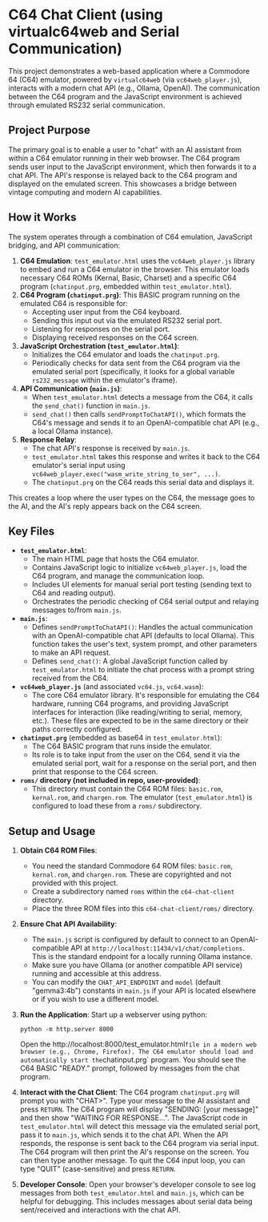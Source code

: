# C64 Chat Client (using virtualc64web and Serial Communication)

This project demonstrates a web-based application where a Commodore 64 (C64) emulator, powered by `virtualc64web` (via `vc64web_player.js`), interacts with a modern chat API (e.g., Ollama, OpenAI). The communication between the C64 program and the JavaScript environment is achieved through emulated RS232 serial communication.

## Project Purpose

The primary goal is to enable a user to "chat" with an AI assistant from within a C64 emulator running in their web browser. The C64 program sends user input to the JavaScript environment, which then forwards it to a chat API. The API's response is relayed back to the C64 program and displayed on the emulated screen. This showcases a bridge between vintage computing and modern AI capabilities.

## How it Works

The system operates through a combination of C64 emulation, JavaScript bridging, and API communication:

1.  **C64 Emulation**: `test_emulator.html` uses the `vc64web_player.js` library to embed and run a C64 emulator in the browser. This emulator loads necessary C64 ROMs (Kernal, Basic, Charset) and a specific C64 program (`chatinput.prg`, embedded within `test_emulator.html`).
2.  **C64 Program (`chatinput.prg`)**: This BASIC program running on the emulated C64 is responsible for:
    *   Accepting user input from the C64 keyboard.
    *   Sending this input out via the emulated RS232 serial port.
    *   Listening for responses on the serial port.
    *   Displaying received responses on the C64 screen.
3.  **JavaScript Orchestration (`test_emulator.html`)**:
    *   Initializes the C64 emulator and loads the `chatinput.prg`.
    *   Periodically checks for data sent from the C64 program via the emulated serial port (specifically, it looks for a global variable `rs232_message` within the emulator's iframe).
4.  **API Communication (`main.js`)**:
    *   When `test_emulator.html` detects a message from the C64, it calls the `send_chat()` function in `main.js`.
    *   `send_chat()` then calls `sendPromptToChatAPI()`, which formats the C64's message and sends it to an OpenAI-compatible chat API (e.g., a local Ollama instance).
5.  **Response Relay**:
    *   The chat API's response is received by `main.js`.
    *   `test_emulator.html` takes this response and writes it back to the C64 emulator's serial input using `vc64web_player.exec("wasm_write_string_to_ser", ...)`.
    *   The `chatinput.prg` on the C64 reads this serial data and displays it.

This creates a loop where the user types on the C64, the message goes to the AI, and the AI's reply appears back on the C64 screen.

## Key Files

*   **`test_emulator.html`**:
    *   The main HTML page that hosts the C64 emulator.
    *   Contains JavaScript logic to initialize `vc64web_player.js`, load the C64 program, and manage the communication loop.
    *   Includes UI elements for manual serial port testing (sending text to C64 and reading output).
    *   Orchestrates the periodic checking of C64 serial output and relaying messages to/from `main.js`.
*   **`main.js`**:
    *   Defines `sendPromptToChatAPI()`: Handles the actual communication with an OpenAI-compatible chat API (defaults to local Ollama). This function takes the user's text, system prompt, and other parameters to make an API request.
    *   Defines `send_chat()`: A global JavaScript function called by `test_emulator.html` to initiate the chat process with a prompt string received from the C64.
*   **`vc64web_player.js`** (and associated `vc64.js`, `vc64.wasm`):
    *   The core C64 emulator library. It's responsible for emulating the C64 hardware, running C64 programs, and providing JavaScript interfaces for interaction (like reading/writing to serial, memory, etc.). These files are expected to be in the same directory or their paths correctly configured.
*   **`chatinput.prg`** (embedded as base64 in `test_emulator.html`):
    *   The C64 BASIC program that runs inside the emulator.
    *   Its role is to take input from the user on the C64, send it via the emulated serial port, wait for a response on the serial port, and then print that response to the C64 screen.
*   **`roms/` directory (not included in repo, user-provided)**:
    *   This directory must contain the C64 ROM files: `basic.rom`, `kernal.rom`, and `chargen.rom`. The emulator (`test_emulator.html`) is configured to load these from a `roms/` subdirectory.

## Setup and Usage

1.  **Obtain C64 ROM Files**:
    *   You need the standard Commodore 64 ROM files: `basic.rom`, `kernal.rom`, and `chargen.rom`. These are copyrighted and not provided with this project.
    *   Create a subdirectory named `roms` within the `c64-chat-client` directory.
    *   Place the three ROM files into this `c64-chat-client/roms/` directory.

2.  **Ensure Chat API Availability**:
    *   The `main.js` script is configured by default to connect to an OpenAI-compatible API at `http://localhost:11434/v1/chat/completions`. This is the standard endpoint for a locally running Ollama instance.
    *   Make sure you have Ollama (or another compatible API service) running and accessible at this address.
    *   You can modify the `CHAT_API_ENDPOINT` and `model` (default "gemma3:4b") constants in `main.js` if your API is located elsewhere or if you wish to use a different model.

3.  **Run the Application**:
    Start up a webserver using python:
    ```
    python -m http.server 8000
    ```
    Open the http://localhost:8000/test_emulator.html` file in a modern web browser (e.g., Chrome, Firefox).
    The C64 emulator should load and automatically start the `chatinput.prg` program. You should see the C64 BASIC "READY." prompt, followed by messages from the chat program.

4.  **Interact with the Chat Client**:
    The C64 program `chatinput.prg` will prompt you with "CHAT>". Type your message to the AI assistant and press `RETURN`.
    The C64 program will display "SENDING: [your message]" and then show "WAITING FOR RESPONSE...".
    The JavaScript code in `test_emulator.html` will detect this message via the emulated serial port, pass it to `main.js`, which sends it to the chat API.
    When the API responds, the response is sent back to the C64 program via serial input.
    The C64 program will then print the AI's response on the screen.
    You can then type another message. To quit the C64 input loop, you can type "QUIT" (case-sensitive) and press `RETURN`.

5.  **Developer Console**:
    Open your browser's developer console to see log messages from both `test_emulator.html` and `main.js`, which can be helpful for debugging. This includes messages about serial data being sent/received and interactions with the chat API.
